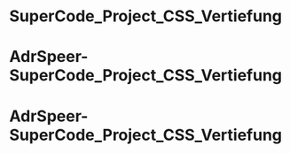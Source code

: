 # SuperCode_Project_CSS_Vertiefung
# AdrSpeer-SuperCode_Project_CSS_Vertiefung
# AdrSpeer-SuperCode_Project_CSS_Vertiefung
